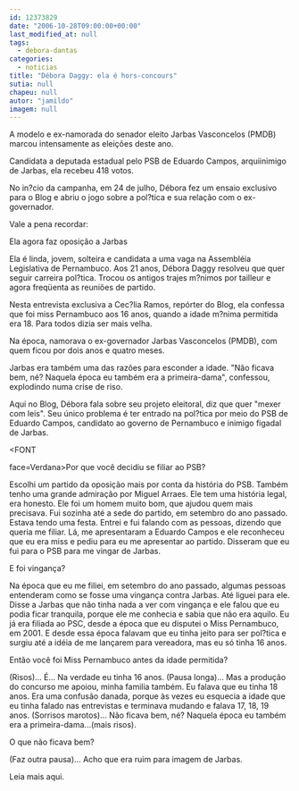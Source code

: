 ```yaml
---
id: 12373829
date: "2006-10-28T09:00:00+00:00"
last_modified_at: null
tags:
  - debora-dantas
categories:
  - noticias
title: "Débora Daggy: ela é hors-concours"
sutia: null
chapeu: null
autor: "jamildo"
imagem: null
---
```

<p>A modelo e ex-namorada do senador eleito Jarbas Vasconcelos (PMDB) marcou intensamente as elei&ccedil;&otilde;es deste ano.</p>
<p>Candidata a deputada estadual pelo PSB de Eduardo Campos, arquiinimigo de Jarbas, ela recebeu 418 votos.</p>
<p>No in?cio da campanha, em 24 de julho, D&eacute;bora fez um ensaio exclusivo para o Blog e abriu o jogo sobre a pol?tica e sua rela&ccedil;&atilde;o com o ex-governador.</p>
<p>Vale a pena recordar:</p>
<p>Ela agora faz oposi&ccedil;&atilde;o a Jarbas</p>
<p>Ela &eacute; linda, jovem, solteira e candidata a uma vaga na Assembl&eacute;ia Legislativa de Pernambuco. Aos 21 anos, D&eacute;bora Daggy resolveu que quer seguir carreira pol?tica. Trocou os antigos trajes m?nimos por tailleur e agora freq&uuml;enta as reuni&otilde;es de partido.</p>
<p>Nesta entrevista exclusiva a Cec?lia Ramos, rep&oacute;rter do Blog, ela confessa que foi miss Pernambuco aos 16 anos, quando a idade m?nima permitida era 18. Para todos dizia ser mais velha.</p>
<p>Na &eacute;poca, namorava o ex-governador Jarbas Vasconcelos (PMDB), com quem ficou por dois anos e quatro meses.</p>
<p>Jarbas era tamb&eacute;m uma das raz&otilde;es para esconder a idade. "N&atilde;o ficava bem, n&eacute;? Naquela &eacute;poca eu tamb&eacute;m era a primeira-dama", confessou, explodindo numa crise de riso.</p>
<p>Aqui no Blog, D&eacute;bora fala sobre seu projeto eleitoral, diz que quer "mexer com leis". Seu &uacute;nico problema &eacute; ter entrado na pol?tica por meio do PSB de Eduardo Campos, candidato ao governo de Pernambuco e inimigo figadal de Jarbas.</p>
<p>&lt;FONT</p>
<p>face=Verdana&gt;Por que voc&ecirc; decidiu se filiar ao PSB?</p>
<p>Escolhi um partido da oposi&ccedil;&atilde;o mais por conta da hist&oacute;ria do PSB. Tamb&eacute;m tenho uma grande admira&ccedil;&atilde;o por Miguel Arraes. Ele tem uma hist&oacute;ria legal, era honesto. Ele foi um homem muito bom, que ajudou quem mais precisava. Fui sozinha at&eacute; a sede do partido, em setembro do ano passado. Estava tendo uma festa. Entrei e fui falando com as pessoas, dizendo que queria me filiar. L&aacute;, me apresentaram a Eduardo Campos e ele reconheceu que eu era miss e pediu para eu me apresentar ao partido. Disseram que eu fui para o PSB para me vingar de Jarbas.</p>
<p>E foi vingan&ccedil;a?</p>
<p>Na &eacute;poca que eu me filiei, em setembro do ano passado, algumas pessoas entenderam como se fosse uma vingan&ccedil;a contra Jarbas. At&eacute; liguei para ele. Disse a Jarbas que n&atilde;o tinha nada a ver com vingan&ccedil;a e ele falou que eu podia ficar tranquila, porque ele me conhecia e sabia que n&atilde;o era aquilo. Eu j&aacute; era filiada ao PSC, desde a &eacute;poca que eu disputei o Miss Pernambuco, em 2001. E desde essa &eacute;poca falavam que eu tinha jeito para ser pol?tica e surgiu at&eacute; a id&eacute;ia de me lan&ccedil;arem para vereadora, mas eu s&oacute; tinha 16 anos.</p>
<p>Ent&atilde;o voc&ecirc; foi Miss Pernambuco antes da idade permitida?</p>
<p>(Risos)... &Eacute;... Na verdade eu tinha 16 anos. (Pausa longa)... Mas a produ&ccedil;&atilde;o do concurso me apoiou, minha familia tamb&eacute;m. Eu falava que eu tinha 18 anos. Era uma confus&atilde;o danada, porque &agrave;s vezes eu esquecia a idade que eu tinha falado nas entrevistas e terminava mudando e falava 17, 18, 19 anos. (Sorrisos marotos)... N&atilde;o ficava bem, n&eacute;? Naquela &eacute;poca eu tamb&eacute;m era a primeira-dama...(mais risos).</p>
<p>O que n&atilde;o ficava bem?</p>
<p>(Faz outra pausa)... Acho que era ruim para imagem de Jarbas.</p>
<p>Leia mais aqui.</p>
